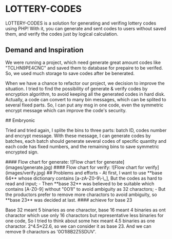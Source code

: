 # LOTTERY-CODES
LOTTERY-CODES is a solution for generating and verifing lottery codes using PHP! With it, you can generate and sent codes to users without saved them, and verify the codes just by logical calculation.
## Demand and Inspiration
<p>We were running a project, which need generate great amount codes like "TCLHN9PE4CNC" and saved them to database for prepaire to be verifed. So, we used much storage to save codes after be
benerated.</p>
<p>When we have a chance to refactor our project, we decision to improve the situation. I tried to find the possibility of generate & verify codes by encryption algorithm, to avoid keeping all the
generated codes in hard disk. Actually, a code can convert to many bin messages, which can be splited to several fixed parts. So, I can put any msg in one code, even the symmetric encrypt message
which can improve the code's security.</p>
## Embryonic
<p>Tried and tried again, I splite the bins to three parts: batch ID, codes number and encrypt message. With these message, I can generate codes by batches, each batch should generate several
codes of specific quantity and each code has fixed numbers, and the remaining bins to save symmetric encrypted sign.</p>
#### Flow chart for generate:
![Flow chart for generate](images/generate.jpg)
#### Flow chart for verify:
![Flow chart for verify](images/verify.jpg)
## Problems and efforts
 - At first, I want to use **base 64** whose dictionary contains [a-zA-Z0-9\-\_], But the codes as hard to read and input; 
 - Then **base 32** was believed to be suitable which contains [A-Z0-9] without "0O1I" to avoid ambiguity as 32 charactors;
 - But the productors prefer to remove more charactors to avoid ambiguity, so **base 23** was decided at last.
#### achieve for base 23
<p>Base 32 meant 5 binaries as one charactor, base 16 meant 4 binaries as ont charactor which use only 16 charactors but representative less binaries for one code, So I tried to think about some hex
meant 4.5 binaries as one charactor. 2^4.5≈22.6, so we can consider it as base 23. And we can remove 9 charactors as '0O1I8B2Z5SDUV'.</p>
